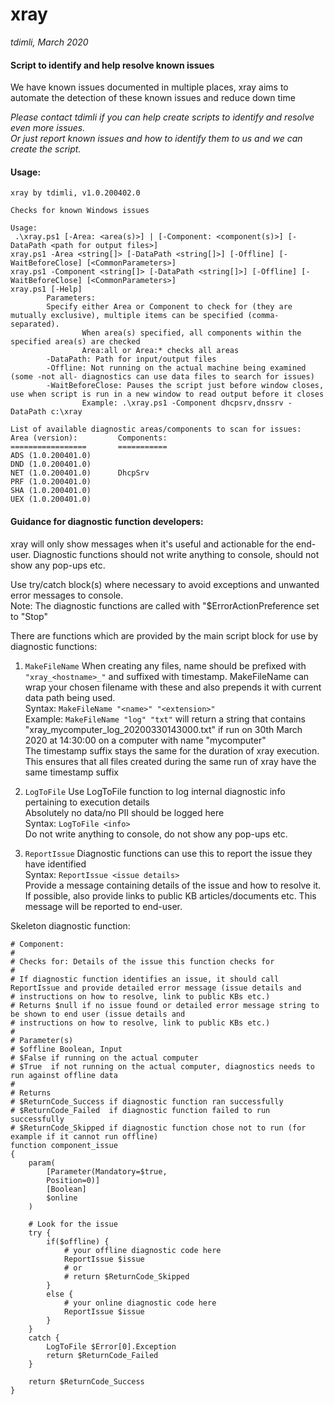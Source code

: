 # xray 
*tdimli, March 2020*

#### Script to identify and help resolve known issues

We have known issues documented in multiple places, xray aims to automate the detection of these known issues and reduce down time

*Please contact tdimli if you can help create scripts to identify and resolve even more issues.  
Or just report known issues and how to identify them to us and we can create the script.*

#### Usage:
```
xray by tdimli, v1.0.200402.0

Checks for known Windows issues

Usage:
 .\xray.ps1 [-Area: <area(s)>] | [-Component: <component(s)>] [-DataPath <path for output files>]
xray.ps1 -Area <string[]> [-DataPath <string[]>] [-Offline] [-WaitBeforeClose] [<CommonParameters>]
xray.ps1 -Component <string[]> [-DataPath <string[]>] [-Offline] [-WaitBeforeClose] [<CommonParameters>]
xray.ps1 [-Help]
        Parameters:
        Specify either Area or Component to check for (they are mutually exclusive), multiple items can be specified (comma-separated).
                When area(s) specified, all components within the specified area(s) are checked
                Area:all or Area:* checks all areas
        -DataPath: Path for input/output files
        -Offline: Not running on the actual machine being examined (some -not all- diagnostics can use data files to search for issues)
        -WaitBeforeClose: Pauses the script just before window closes, use when script is run in a new window to read output before it closes
                Example: .\xray.ps1 -Component dhcpsrv,dnssrv -DataPath c:\xray

List of available diagnostic areas/components to scan for issues:
Area (version):         Components:
=================       ===========
ADS (1.0.200401.0)
DND (1.0.200401.0)
NET (1.0.200401.0)      DhcpSrv
PRF (1.0.200401.0)
SHA (1.0.200401.0)
UEX (1.0.200401.0)
```

#### Guidance for diagnostic function developers:
 
xray will only show messages when it's useful and actionable for the end-user.
Diagnostic functions should not write anything to console, should not show any pop-ups etc.
 
Use try/catch block(s) where necessary to avoid exceptions and unwanted error messages to console.  
Note: The diagnostic functions are called with "$ErrorActionPreference set to "Stop"

There are functions which are provided by the main script block for use by diagnostic functions:

1. `MakeFileName`
When creating any files, name should be prefixed with `"xray_<hostname>_"` and suffixed with timestamp.
MakeFileName can wrap your chosen filename with these and also prepends it with current data path being used.  
Syntax: `MakeFileName "<name>" "<extension>"`  
Example: `MakeFileName "log" "txt"` will return a string that contains "xray_mycomputer_log_20200330143000.txt" if run
on 30th March 2020 at 14:30:00 on a computer with name "mycomputer"  
The timestamp suffix stays the same for the duration of xray execution.  
This ensures that all files created during the same run of xray have the same timestamp suffix

2. `LogToFile`
Use LogToFile function to log internal diagnostic info pertaining to execution details  
Absolutely no data/no PII should be logged here  
Syntax: `LogToFile <info>`  
Do not write anything to console, do not show any pop-ups etc.  

3. `ReportIssue`
Diagnostic functions can use this to report the issue they  have identified  
Syntax: `ReportIssue <issue details>`  
Provide a message containing details of the issue and how to resolve it. If possible, also provide links to public KB articles/documents etc. This message will be reported to end-user.  
 
Skeleton diagnostic function:
```
# Component: 
# 
# Checks for: Details of the issue this function checks for 
#
# If diagnostic function identifies an issue, it should call ReportIssue and provide detailed error message (issue details and
# instructions on how to resolve, link to public KBs etc.)
# Returns $null if no issue found or detailed error message string to be shown to end user (issue details and
# instructions on how to resolve, link to public KBs etc.)
# 
# Parameter(s)
# $offline Boolean, Input
# $False if running on the actual computer
# $True  if not running on the actual computer, diagnostics needs to run against offline data 
# 
# Returns 
# $ReturnCode_Success if diagnostic function ran successfully
# $ReturnCode_Failed  if diagnostic function failed to run successfully
# $ReturnCode_Skipped if diagnostic function chose not to run (for example if it cannot run offline)
function component_issue
{
    param(
        [Parameter(Mandatory=$true,
        Position=0)]
        [Boolean]
        $online
    )
    
    # Look for the issue
    try {
        if($offline) {
            # your offline diagnostic code here
            ReportIssue $issue
            # or 
            # return $ReturnCode_Skipped
        }
        else {
            # your online diagnostic code here
            ReportIssue $issue
        }
    }
    catch {
        LogToFile $Error[0].Exception
        return $ReturnCode_Failed
    }

    return $ReturnCode_Success
}
```
